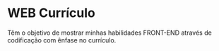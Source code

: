 # WEB Currículo
Têm o objetivo de mostrar minhas habilidades FRONT-END através de codificação com ênfase no currículo.
